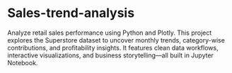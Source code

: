 # Sales-trend-analysis
Analyze retail sales performance using Python and Plotly. This project explores the Superstore dataset to uncover monthly trends, category-wise contributions, and profitability insights. It features clean data workflows, interactive visualizations, and business storytelling—all built in Jupyter Notebook.
